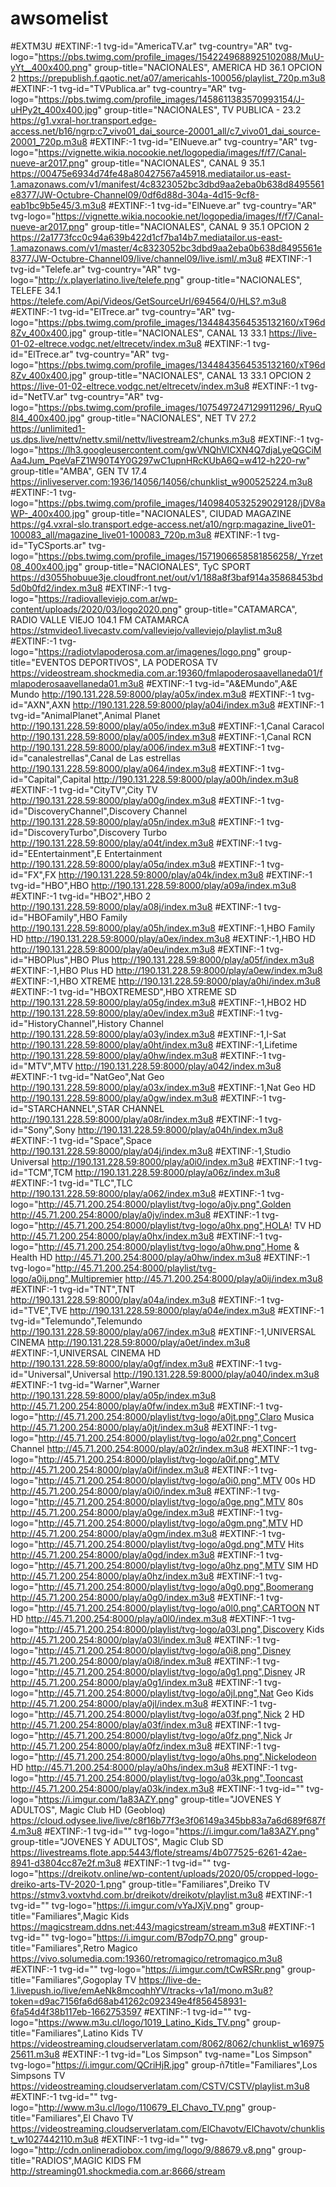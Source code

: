 # awsomelist
#EXTM3U
#EXTINF:-1 tvg-id="AmericaTV.ar" tvg-country="AR" tvg-logo="https://pbs.twimg.com/profile_images/1542249688925102088/MuU-yYt__400x400.png" group-title="NACIONALES", AMERICA HD  36.1 OPCION 2
https://prepublish.f.qaotic.net/a07/americahls-100056/playlist_720p.m3u8 
#EXTINF:-1 tvg-id="TVPublica.ar" tvg-country="AR" tvg-logo="https://pbs.twimg.com/profile_images/1458611383570993154/J-uHPy2t_400x400.jpg" group-title="NACIONALES", TV PUBLICA - 23.2
https://g1.vxral-hor.transport.edge-access.net/b16/ngrp:c7_vivo01_dai_source-20001_all/c7_vivo01_dai_source-20001_720p.m3u8 
#EXTINF:-1 tvg-id="ElNueve.ar" tvg-country="AR" tvg-logo="https://vignette.wikia.nocookie.net/logopedia/images/f/f7/Canal-nueve-ar2017.png" group-title="NACIONALES", CANAL 9  35.1
https://00475e6934d74fe48a80427567a45918.mediatailor.us-east-1.amazonaws.com/v1/manifest/4c8323052bc3dbd9aa2eba0b638d8495561e8377/JW-Octubre-Channel09/0df6d88d-304a-4d15-9cf8-eab1bc9b5e45/3.m3u8
#EXTINF:-1 tvg-id="ElNueve.ar" tvg-country="AR" tvg-logo="https://vignette.wikia.nocookie.net/logopedia/images/f/f7/Canal-nueve-ar2017.png" group-title="NACIONALES", CANAL 9  35.1 OPCION 2
https://2a1773fcc0c94a639b422d1cf7ba14b7.mediatailor.us-east-1.amazonaws.com/v1/master/4c8323052bc3dbd9aa2eba0b638d8495561e8377/JW-Octubre-Channel09/live/channel09/live.isml/.m3u8
#EXTINF:-1 tvg-id="Telefe.ar" tvg-country="AR" tvg-logo="http://x.playerlatino.live/telefe.png" group-title="NACIONALES", TELEFE  34.1
https://telefe.com/Api/Videos/GetSourceUrl/694564/0/HLS?.m3u8 
#EXTINF:-1 tvg-id="ElTrece.ar" tvg-country="AR" tvg-logo="https://pbs.twimg.com/profile_images/1344843564535132160/xT96d8Zv_400x400.jpg" group-title="NACIONALES", CANAL 13  33.1 
https://live-01-02-eltrece.vodgc.net/eltrecetv/index.m3u8
#EXTINF:-1 tvg-id="ElTrece.ar" tvg-country="AR" tvg-logo="https://pbs.twimg.com/profile_images/1344843564535132160/xT96d8Zv_400x400.jpg" group-title="NACIONALES", CANAL 13  33.1 OPCION 2
https://live-01-02-eltrece.vodgc.net/eltrecetv/index.m3u8
#EXTINF:-1 tvg-id="NetTV.ar" tvg-country="AR" tvg-logo="https://pbs.twimg.com/profile_images/1075497247129911296/_RyuQ8I4_400x400.jpg" group-title="NACIONALES", NET TV 27.2
https://unlimited1-us.dps.live/nettv/nettv.smil/nettv/livestream2/chunks.m3u8
#EXTINF:-1 tvg-logo="https://lh3.googleusercontent.com/gwVNQhVICXN4Q7djaLyeQGCiMAa4Jum_PqeVaFZ1W90T4Y0G297wC1upnHRcKUbA6Q=w412-h220-rw" group-title="AMBA", GEN TV  17.4
https://inliveserver.com:1936/14056/14056/chunklist_w900525224.m3u8
#EXTINF:-1 tvg-logo="https://pbs.twimg.com/profile_images/1409840532529029128/jDV8aWP-_400x400.jpg" group-title="NACIONALES", CIUDAD MAGAZINE
https://g4.vxral-slo.transport.edge-access.net/a10/ngrp:magazine_live01-100083_all/magazine_live01-100083_720p.m3u8
#EXTINF:-1 tvg-id="TyCSports.ar" tvg-logo="https://pbs.twimg.com/profile_images/1571906658581856258/_Yrzet08_400x400.jpg" group-title="NACIONALES", TyC SPORT 
https://d3055hobuue3je.cloudfront.net/out/v1/188a8f3baf914a35868453bd5d0b0fd2/index.m3u8
#EXTINF:-1 tvg-logo="https://radiovalleviejo.com.ar/wp-content/uploads/2020/03/logo2020.png" group-title="CATAMARCA", RADIO VALLE VIEJO 104.1 FM CATAMARCA
https://stmvideo1.livecastv.com/valleviejo/valleviejo/playlist.m3u8
#EXTINF:-1 tvg-logo="https://radiotvlapoderosa.com.ar/imagenes/logo.png" group-title="EVENTOS DEPORTIVOS", LA PODEROSA TV
https://videostream.shockmedia.com.ar:19360/fmlapoderosaavellaneda01/fmlapoderosaavellaneda01.m3u8
#EXTINF:-1 tvg-id="A&EMundo",A&E Mundo
http://190.131.228.59:8000/play/a05x/index.m3u8
#EXTINF:-1 tvg-id="AXN",AXN
http://190.131.228.59:8000/play/a04i/index.m3u8
#EXTINF:-1 tvg-id="AnimalPlanet",Animal Planet
http://190.131.228.59:8000/play/a05o/index.m3u8
#EXTINF:-1,Canal Caracol
http://190.131.228.59:8000/play/a005/index.m3u8
#EXTINF:-1,Canal RCN
http://190.131.228.59:8000/play/a006/index.m3u8
#EXTINF:-1 tvg-id="canalestrellas",Canal de Las estrellas
http://190.131.228.59:8000/play/a064/index.m3u8
#EXTINF:-1 tvg-id="Capital",Capital
http://190.131.228.59:8000/play/a00h/index.m3u8
#EXTINF:-1 tvg-id="CityTV",City TV
http://190.131.228.59:8000/play/a00g/index.m3u8
#EXTINF:-1 tvg-id="DiscoveryChannel",Discovery Channel
http://190.131.228.59:8000/play/a05n/index.m3u8
#EXTINF:-1 tvg-id="DiscoveryTurbo",Discovery Turbo
http://190.131.228.59:8000/play/a04t/index.m3u8
#EXTINF:-1 tvg-id="EEntertainment",E Entertainment
http://190.131.228.59:8000/play/a05q/index.m3u8
#EXTINF:-1 tvg-id="FX",FX
http://190.131.228.59:8000/play/a04k/index.m3u8
#EXTINF:-1 tvg-id="HBO",HBO
http://190.131.228.59:8000/play/a09a/index.m3u8
#EXTINF:-1 tvg-id="HBO2",HBO 2
http://190.131.228.59:8000/play/a08j/index.m3u8
#EXTINF:-1 tvg-id="HBOFamily",HBO Family
http://190.131.228.59:8000/play/a05h/index.m3u8
#EXTINF:-1,HBO Family HD
http://190.131.228.59:8000/play/a0ex/index.m3u8
#EXTINF:-1,HBO HD
http://190.131.228.59:8000/play/a0eu/index.m3u8
#EXTINF:-1 tvg-id="HBOPlus",HBO Plus
http://190.131.228.59:8000/play/a05f/index.m3u8
#EXTINF:-1,HBO Plus HD
http://190.131.228.59:8000/play/a0ew/index.m3u8
#EXTINF:-1,HBO XTREME
http://190.131.228.59:8000/play/a0hi/index.m3u8
#EXTINF:-1 tvg-id="HBOXTREMESD",HBO XTREME SD
http://190.131.228.59:8000/play/a05g/index.m3u8
#EXTINF:-1,HBO2 HD
http://190.131.228.59:8000/play/a0ev/index.m3u8
#EXTINF:-1 tvg-id="HistoryChannel",History Channel
http://190.131.228.59:8000/play/a03y/index.m3u8
#EXTINF:-1,I-Sat
http://190.131.228.59:8000/play/a0ht/index.m3u8
#EXTINF:-1,Lifetime
http://190.131.228.59:8000/play/a0hw/index.m3u8
#EXTINF:-1 tvg-id="MTV",MTV
http://190.131.228.59:8000/play/a042/index.m3u8
#EXTINF:-1 tvg-id="NatGeo",Nat Geo
http://190.131.228.59:8000/play/a03x/index.m3u8
#EXTINF:-1,Nat Geo HD
http://190.131.228.59:8000/play/a0gw/index.m3u8
#EXTINF:-1 tvg-id="STARCHANNEL",STAR CHANNEL
http://190.131.228.59:8000/play/a08r/index.m3u8
#EXTINF:-1 tvg-id="Sony",Sony
http://190.131.228.59:8000/play/a04h/index.m3u8
#EXTINF:-1 tvg-id="Space",Space
http://190.131.228.59:8000/play/a04j/index.m3u8
#EXTINF:-1,Studio Universal
http://190.131.228.59:8000/play/a0i0/index.m3u8
#EXTINF:-1 tvg-id="TCM",TCM
http://190.131.228.59:8000/play/a06z/index.m3u8
#EXTINF:-1 tvg-id="TLC",TLC
http://190.131.228.59:8000/play/a062/index.m3u8
#EXTINF:-1 tvg-logo="http://45.71.200.254:8000/playlist/tvg-logo/a0jv.png",Golden
http://45.71.200.254:8000/play/a0jv/index.m3u8
#EXTINF:-1 tvg-logo="http://45.71.200.254:8000/playlist/tvg-logo/a0hx.png",HOLA! TV HD
http://45.71.200.254:8000/play/a0hx/index.m3u8
#EXTINF:-1 tvg-logo="http://45.71.200.254:8000/playlist/tvg-logo/a0hw.png",Home & Health HD
http://45.71.200.254:8000/play/a0hw/index.m3u8
#EXTINF:-1 tvg-logo="http://45.71.200.254:8000/playlist/tvg-logo/a0ij.png",Multipremier
http://45.71.200.254:8000/play/a0ij/index.m3u8
#EXTINF:-1 tvg-id="TNT",TNT
http://190.131.228.59:8000/play/a04a/index.m3u8
#EXTINF:-1 tvg-id="TVE",TVE
http://190.131.228.59:8000/play/a04e/index.m3u8
#EXTINF:-1 tvg-id="Telemundo",Telemundo
http://190.131.228.59:8000/play/a067/index.m3u8
#EXTINF:-1,UNIVERSAL CINEMA
http://190.131.228.59:8000/play/a0et/index.m3u8
#EXTINF:-1,UNIVERSAL CINEMA HD
http://190.131.228.59:8000/play/a0gf/index.m3u8
#EXTINF:-1 tvg-id="Universal",Universal
http://190.131.228.59:8000/play/a040/index.m3u8
#EXTINF:-1 tvg-id="Warner",Warner
http://190.131.228.59:8000/play/a05p/index.m3u8
http://45.71.200.254:8000/play/a0fw/index.m3u8
#EXTINF:-1 tvg-logo="http://45.71.200.254:8000/playlist/tvg-logo/a0jt.png",Claro Musica
http://45.71.200.254:8000/play/a0jt/index.m3u8
#EXTINF:-1 tvg-logo="http://45.71.200.254:8000/playlist/tvg-logo/a02r.png",Concert Channel
http://45.71.200.254:8000/play/a02r/index.m3u8
#EXTINF:-1 tvg-logo="http://45.71.200.254:8000/playlist/tvg-logo/a0if.png",MTV
http://45.71.200.254:8000/play/a0if/index.m3u8
#EXTINF:-1 tvg-logo="http://45.71.200.254:8000/playlist/tvg-logo/a0i0.png",MTV 00s HD
http://45.71.200.254:8000/play/a0i0/index.m3u8
#EXTINF:-1 tvg-logo="http://45.71.200.254:8000/playlist/tvg-logo/a0ge.png",MTV 80s
http://45.71.200.254:8000/play/a0ge/index.m3u8
#EXTINF:-1 tvg-logo="http://45.71.200.254:8000/playlist/tvg-logo/a0gm.png",MTV HD
http://45.71.200.254:8000/play/a0gm/index.m3u8
#EXTINF:-1 tvg-logo="http://45.71.200.254:8000/playlist/tvg-logo/a0gd.png",MTV Hits
http://45.71.200.254:8000/play/a0gd/index.m3u8
#EXTINF:-1 tvg-logo="http://45.71.200.254:8000/playlist/tvg-logo/a0hz.png",MTV SIM HD
http://45.71.200.254:8000/play/a0hz/index.m3u8
#EXTINF:-1 tvg-logo="http://45.71.200.254:8000/playlist/tvg-logo/a0g0.png",Boomerang
http://45.71.200.254:8000/play/a0g0/index.m3u8
#EXTINF:-1 tvg-logo="http://45.71.200.254:8000/playlist/tvg-logo/a0l0.png",CARTOON NT HD
http://45.71.200.254:8000/play/a0l0/index.m3u8
#EXTINF:-1 tvg-logo="http://45.71.200.254:8000/playlist/tvg-logo/a03l.png",Discovery Kids
http://45.71.200.254:8000/play/a03l/index.m3u8
#EXTINF:-1 tvg-logo="http://45.71.200.254:8000/playlist/tvg-logo/a0i8.png",Disney
http://45.71.200.254:8000/play/a0i8/index.m3u8
#EXTINF:-1 tvg-logo="http://45.71.200.254:8000/playlist/tvg-logo/a0g1.png",Disney JR
http://45.71.200.254:8000/play/a0g1/index.m3u8
#EXTINF:-1 tvg-logo="http://45.71.200.254:8000/playlist/tvg-logo/a0jl.png",Nat Geo Kids
http://45.71.200.254:8000/play/a0jl/index.m3u8
#EXTINF:-1 tvg-logo="http://45.71.200.254:8000/playlist/tvg-logo/a03f.png",Nick 2 HD
http://45.71.200.254:8000/play/a03f/index.m3u8
#EXTINF:-1 tvg-logo="http://45.71.200.254:8000/playlist/tvg-logo/a0fz.png",Nick Jr
http://45.71.200.254:8000/play/a0fz/index.m3u8
#EXTINF:-1 tvg-logo="http://45.71.200.254:8000/playlist/tvg-logo/a0hs.png",Nickelodeon HD
http://45.71.200.254:8000/play/a0hs/index.m3u8
#EXTINF:-1 tvg-logo="http://45.71.200.254:8000/playlist/tvg-logo/a03k.png",Tooncast
http://45.71.200.254:8000/play/a03k/index.m3u8
#EXTINF:-1 tvg-id="" tvg-logo="https://i.imgur.com/1a83AZY.png" group-title="JOVENES Y ADULTOS", Magic Club HD (Geobloq)
https://cloud.odysee.live/live/c8f16b77f3e3f06149a345bb83a7a6d689f687f4.m3u8
#EXTINF:-1 tvg-id="" tvg-logo="https://i.imgur.com/1a83AZY.png" group-title="JOVENES Y ADULTOS", Magic Club SD
https://livestreams.flote.app:5443/flote/streams/4b077525-6261-42ae-8941-d3804cc87e2f.m3u8
#EXTINF:-1 tvg-id="" tvg-logo="https://dreikotv.online/wp-content/uploads/2020/05/cropped-logo-dreiko-arts-TV-2020-1.png" group-title="Familiares",Dreiko TV
https://stmv3.voxtvhd.com.br/dreikotv/dreikotv/playlist.m3u8
#EXTINF:-1 tvg-id="" tvg-logo="https://i.imgur.com/vYaJXjV.png" group-title="Familiares",Magic Kids
https://magicstream.ddns.net:443/magicstream/stream.m3u8
#EXTINF:-1 tvg-id="" tvg-logo="https://i.imgur.com/B7odp7O.png" group-title="Familiares",Retro Magico
https://vivo.solumedia.com:19360/retromagico/retromagico.m3u8
#EXTINF:-1 tvg-id="" tvg-logo="https://i.imgur.com/tCwRSRr.png" group-title="Familiares",Gogoplay TV
https://live-de-1.livepush.io/live/emAeNk8mcoqhhYV/tracks-v1a1/mono.m3u8?token=d9ac7156fa6d68ab41262c092349e4f856458931-6fa54d4f38b117eb-1662753597
#EXTINF:-1 tvg-id="" tvg-logo="https://www.m3u.cl/logo/1019_Latino_Kids_TV.png" group-title="Familiares",Latino Kids TV
https://videostreaming.cloudserverlatam.com/8062/8062/chunklist_w1697525611.m3u8
#EXTINF:-1 tvg-id="Los Simpson" tvg-name="Los Simpson" tvg-logo="https://i.imgur.com/QCriHjR.jpg" group-ñ7title="Familiares",Los Simpsons TV
https://videostreaming.cloudserverlatam.com/CSTV/CSTV/playlist.m3u8
#EXTINF:-1 tvg-id="" tvg-logo="http://www.m3u.cl/logo/110679_El_Chavo_TV.png" group-title="Familiares",El Chavo TV
https://videostreaming.cloudserverlatam.com/ElChavotv/ElChavotv/chunklist_w1027442110.m3u8
#EXTINF:-1 tvg-id="" tvg-logo="http://cdn.onlineradiobox.com/img/logo/9/88679.v8.png" group-title="RADIOS",MAGIC KIDS FM
http://streaming01.shockmedia.com.ar:8666/stream
